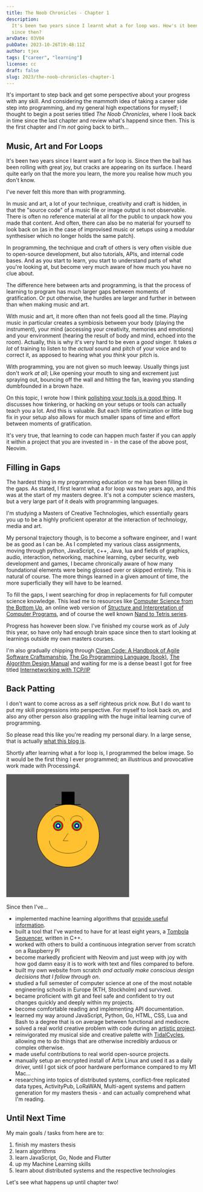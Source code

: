 ```yaml
---
title: The Noob Chronicles - Chapter 1
description:
  It's been two years since I learnt what a for loop was. How's it been going
  since then?
arvDate: 03V04 
pubDate: 2023-10-26T19:48:11Z
author: tjex
tags: ["career", "learning"]
license: cc
draft: false
slug: 2023/the-noob-chronicles-chapter-1
---
```


It's important to step back and get some perspective about your progress with
any skill. And considering the mammoth idea of taking a career side step into
programming, and my general high expectations for myself; I thought to begin a
post series titled _The Noob Chronicles_, where I look back in time since the
last chapter and review what's happend since then. This is the first chapter and
I'm _not_ going back to birth...

## Music, Art and For Loops

It's been two years since I learnt want a for loop is. Since then the ball has
been rolling with great joy, but cracks are appearing on its surface. I heard
quite early on that the more you learn, the more you realise how much you don't
know.

I've never felt this more than with programming.

In music and art, a lot of your technique, creativity and craft is hidden, in
that the "source code" of a music file or image output is not observable. There
is often no reference material at all for the public to unpack how you made that
content. And often, there can also be no material for yourself to look back on
(as in the case of improvised music or setups using a modular synthesiser which
no longer holds the same patch).

In programming, the technique and craft of others is very often visible due to
open-source development, but also tutorials, APIs, and internal code bases. And
as you start to learn, you start to understand parts of what you're looking at,
but become very much aware of how much you have no clue about.

The difference here between arts and programming, is that the process of
learning to program has much larger gaps between moments of gratification. Or
put otherwise, the hurdles are larger and further in between than when making
music and art.

With music and art, it more often than not feels good all the time. Playing
music in particular creates a symbiosis between your body (playing the
instrument), your mind (accessing your creativity, memories and emotions) and
your environment (hearing the result of body and mind, echoed into the room).
Actually, this is why it's very hard to be even a _good_ singer. It takes _a
lot_ of training to listen to the _actual_ sound and pitch of your voice and to
correct it, as apposed to hearing what you _think_ your pitch is.

With programming, you are not given so much leeway. Usually things just don't
work _at all_; Like opening your mouth to sing and excrement just spraying out,
bouncing off the wall and hitting the fan, leaving you standing dumbfounded in a
brown haze.

On this topic, I wrote how I think
[polishing your tools is a good thing](a-case-for-polishing-your-tools). It
discusses how tinkering, or hacking on your setups or tools can actually teach
you a lot. And this is valuable. But each little optimization or little bug fix
in your setup also allows for much smaller spans of time and effort between
moments of gratification.

It's very true, that learning to code can happen much faster if you can apply it
within a project that you are invested in - in the case of the above post,
Neovim.

## Filling in Gaps

The hardest thing in my programming education or me has been filling in the
gaps. As stated, I first learnt what a for loop was two years ago, and this was
at the start of my masters degree. It's not a computer science masters, but a
very large part of it deals with programming languages.

I'm studying a Masters of Creative Technologies, which essentially gears you up
to be a highly proficient operator at the interaction of technology, media and
art.

My personal trajectory though, is to become a software engineer, and I want be
as good as I can be. As I completed my various class assignments, moving through
python, JavaScript, c++, Java, lua and fields of graphics, audio, interaction,
networking, machine learning, cyber security, web development and games, I
became chronically aware of how many foundational elements were being glossed
over or skipped entirely. This is natural of course. The more things learned in
a given amount of time, the more superficially they will have to be learned.

To fill the gaps, I went searching for drop in replacements for full computer
science knowledge. This lead me to resources like
[Computer Science from the Bottom Up](https://bottomupcs.com/), an online web
version of
[Structure and Interpretation of Computer Programs](https://github.com/sarabander/sicp),
and of course the well known
[Nand to Tetris series](https://www.nand2tetris.org/).

Progress has however been slow. I've finished my course work as of July this
year, so have only had enough brain space since then to start looking at
learnings outside my own masters courses.

I'm also gradually chipping through
[Clean Code: A Handbook of Agile Software Craftsmanship](https://www.goodreads.com/book/show/3735293-clean-code),
[The Go Programming Language (book)](https://www.gopl.io/),
[The Algorithm Design Manual](https://www.algorist.com/) and waiting for me is a
dense beast I got for free titled
[Internetworking with TCP/IP](https://www.oreilly.com/library/view/internetworking-with-tcpip/9780137464197/)

## Back Patting

I don't want to come across as a self righteous prick now. But I do want to put
my skill progressions into perspective. For myself to look back on, and also any
other person also grappling with the huge initial learning curve of programming.

So please read this like you're reading my personal diary. In a large sense,
that is actually [what this blog is](/blog/2023/hello-world).

Shortly after learning what a for loop is, I programmed the below image. So it
would be the first thing I ever programmed; an illustrious and provocative work
made with Processing4.

![self-portrait](../../images/2023/self-portrait-2021.png)

Since then I've...

- implemented machine learning algorithms that
  [provide useful information](https://github.com/tjex/pdf-correlator).
- built a tool that I've wanted to have for at least eight years, a
  [Tombola Sequencer](https://github.com/tjex/ofTombola-sequencer), written in
  C++.
- worked with others to build a continuous integration server from scratch on a
  Raspberry PI
- become markedly proficient with Neovim and just weep with joy with how god
  damn easy it is to work with text and files compared to before.
- built my own website from scratch _and actually make conscious design
  decisions that I follow through on_.
- studied a full semester of computer science at one of the most notable
  engineering schools in Europe (KTH, Stockholm) and survived.
- became proficient with git and feel safe and confident to try out changes
  quickly and deeply within my projects.
- become comfortable reading and implementing API documentation.
- learned my way around JavaScript, Python, Go, HTML, CSS, Lua and Bash to a
  degree that is on average between functional and mediocre.
- solved a real world creative problem with code during an
  [artistic project](https://github.com/tjex/WOMB-Installation).
- reinvigorated my musical side and creative palette with
  [TidalCycles](https://tidalcycles.org/), allowing me to do things that are
  otherwise incredibly arduous or complex otherwise.
- made useful contributions to real world open-source projects.
- manually setup an encrypted install of Artix Linux and used it as a daily
  driver, until I got sick of poor hardware performance compared to my M1 Mac...
- researching into topics of distributed systems, conflict-free replicated data
  types, ActivityPub, LoRaWAN, Multi-agent systems and pattern generation for my
  masters thesis - and can actually comprehend what I'm reading.

## Until Next Time

My main goals / tasks from here are to:

1. finish my masters thesis
2. learn algorithms
3. learn JavaScript, Go, Node and Flutter
4. up my Machine Learning skills
5. learn about distributed systems and the respective technologies

Let's see what happens up until chapter two!
